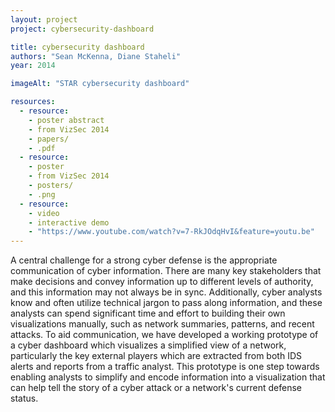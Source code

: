 ```yaml
---
layout: project
project: cybersecurity-dashboard

title: cybersecurity dashboard
authors: "Sean McKenna, Diane Staheli"
year: 2014

imageAlt: "STAR cybersecurity dashboard"

resources:
  - resource:
    - poster abstract
    - from VizSec 2014
    - papers/
    - .pdf
  - resource:
    - poster
    - from VizSec 2014
    - posters/
    - .png
  - resource:
    - video
    - interactive demo
    - "https://www.youtube.com/watch?v=7-RkJOdqHvI&feature=youtu.be"
---
```


A central challenge for a strong cyber defense is the appropriate communication of cyber information. There are many key stakeholders that make decisions and convey information up to different levels of authority, and this information may not always be in sync. Additionally, cyber analysts know and often utilize technical jargon to pass along information, and these analysts can spend significant time and effort to building their own visualizations manually, such as network summaries, patterns, and recent attacks. To aid communication, we have developed a working prototype of a cyber dashboard which visualizes a simplified view of a network, particularly the key external players which are extracted from both IDS alerts and reports from a traffic analyst. This prototype is one step towards enabling analysts to simplify and encode information into a visualization that can help tell the story of a cyber attack or a network's current defense status.
